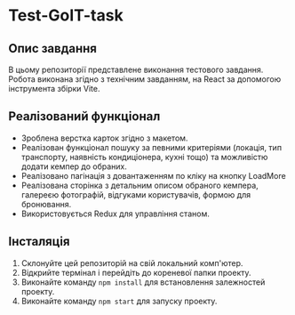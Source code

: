 # Test-GoIT-task

## Опис завдання

В цьому репозиторії представлене виконання тестового завдання. Робота виконана згідно з технічним завданням, на React за допомогою інструмента збірки Vite.

## Реалізований функціонал

- Зроблена верстка карток згідно з макетом.
- Реалізован функціонал пошуку за  певними критеріями (локація, тип транспорту, наявність кондиціонера, кухні тощо) та можливістю додати кемпер до обраних.
- Реалізовано пагінація з довантаженням по кліку на кнопку LoadMore
- Реалізована сторінка з детальним описом обраного кемпера, галереєю фотографій, відгуками користувачів, формою для бронювання.
- Використовується Redux для управління станом.

## Інсталяція

1. Склонуйте цей репозиторій на свій локальний комп'ютер.
2. Відкрийте термінал і перейдіть до кореневої папки проекту.
3. Виконайте команду `npm install` для встановлення залежностей проекту.
4. Виконайте команду `npm start` для запуску проекту.
